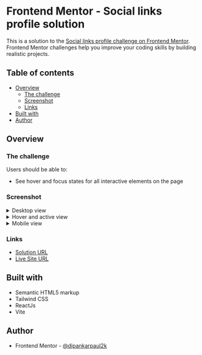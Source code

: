 <!-- omit in toc -->
# Frontend Mentor - Social links profile solution

This is a solution to the [Social links profile challenge on Frontend Mentor](https://www.frontendmentor.io/challenges/social-links-profile-UG32l9m6dQ). Frontend Mentor challenges help you improve your coding skills by building realistic projects. 

<!-- omit in toc -->
## Table of contents

- [Overview](#overview)
  - [The challenge](#the-challenge)
  - [Screenshot](#screenshot)
  - [Links](#links)
- [Built with](#built-with)
- [Author](#author)

## Overview

### The challenge

Users should be able to:

- See hover and focus states for all interactive elements on the page

### Screenshot

<details>
    <summary>Desktop view</summary>
    <div align="center">
      <img src="./src/assets/screenshots/profile-card-desktop.png" alt="Desktop view"/>
    </div>
</details>

<details>
    <summary>Hover and active view</summary>
    <div align="center">
      <img src="./src/assets/screenshots/profile-card-hover-active.png" alt="Hover and active view"/>
    </div>
</details>

<details>
    <summary>Mobile view</summary>
    <div align="center">
      <img src="./src/assets/screenshots/profile-card-mobile.png" alt="Mobile view" height='500'/>
    </div>
</details>

### Links

- [Solution URL]()
- [Live Site URL](https://your-live-site-url.com)

## Built with

- Semantic HTML5 markup
- Tailwind CSS
- ReactJs
- Vite

## Author

- Frontend Mentor - [@dipankarpaul2k](https://www.frontendmentor.io/profile/dipankarpaul2k)
